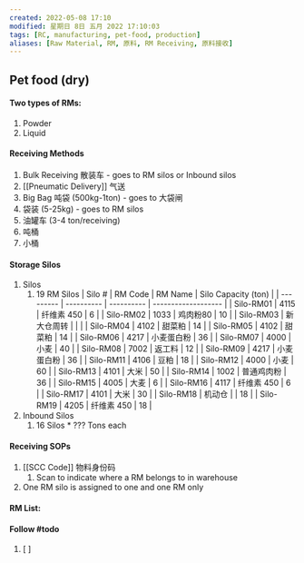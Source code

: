```yaml
---
created: 2022-05-08 17:10
modified: 星期日 8日 五月 2022 17:10:03
tags: [RC, manufacturing, pet-food, production]
aliases: [Raw Material, RM, 原料, RM Receiving, 原料接收]
---
```


## Pet food (dry) 

#### Two types of RMs:
1. Powder
2. Liquid

#### Receiving Methods
1. Bulk Receiving 散装车 - goes to RM silos or Inbound silos
2. [[Pneumatic Delivery]] 气送
3. Big Bag 吨袋 (500kg-1ton) - goes to 大袋闸
4. 袋装 (5-25kg) - goes to RM silos
5. 油罐车 (3-4 ton/receiving)
6. 吨桶
7. 小桶

#### Storage Silos
1. Silos
	1. 19 RM Silos
| Silo #    | RM Code    | RM Name    | Silo Capacity (ton) |
| --------- | ---------- | ---------- | ------------------- |
| Silo-RM01 | 4115       | 纤维素 450 | 6                   |
| Silo-RM02 | 1033       | 鸡肉粉80   | 10                  |
| Silo-RM03 | 新大仓周转 |            |                     |
| Silo-RM04 | 4102       | 甜菜粕     | 14                  |
| Silo-RM05 | 4102       | 甜菜粕     | 14                  |
| Silo-RM06 | 4217       | 小麦蛋白粉 | 36                  |
| Silo-RM07 | 4000       | 小麦       | 40                  |
| Silo-RM08 | 7002       | 返工料     | 12                  |
| Silo-RM09 | 4217       | 小麦蛋白粉 | 36                  |
| Silo-RM11 | 4106       | 豆粕       | 18                  |
| Silo-RM12 | 4000       | 小麦       | 60                  |
| Silo-RM13 | 4101       | 大米       | 50                  |
| Silo-RM14 | 1002       | 普通鸡肉粉 | 36                  |
| Silo-RM15 | 4005       | 大麦       | 6                   |
| Silo-RM16 | 4117       | 纤维素 450 | 6                   |
| Silo-RM17 | 4101       | 大米       | 30                  |
| Silo-RM18 | 机动仓     |            | 18                  |
| Silo-RM19 | 4205       | 纤维素 450 | 18                  |
2. Inbound Silos
	1. 16 Silos * ??? Tons each

#### Receiving SOPs
1. [[SCC Code]] 物料身份码
	1. Scan to indicate where a RM belongs to in warehouse
2. One RM silo is assigned to one and one RM only

#### RM List:


#### Follow #todo 
1. [ ] 